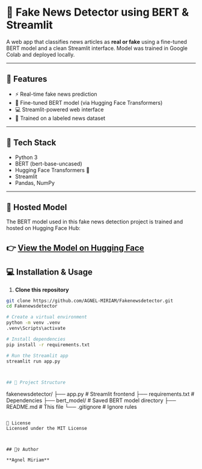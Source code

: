# 📰 Fake News Detector using BERT & Streamlit

A web app that classifies news articles as **real or fake** using a fine-tuned BERT model and a clean Streamlit interface. Model was trained in Google Colab and deployed locally.

---

## 🚀 Features
- ⚡ Real-time fake news prediction
- 🤖 Fine-tuned BERT model (via Hugging Face Transformers)
- 💻 Streamlit-powered web interface
- 🔬 Trained on a labeled news dataset

---

## 🧠 Tech Stack
- Python 3
- BERT (bert-base-uncased)
- Hugging Face Transformers 🤗
- Streamlit
- Pandas, NumPy

---

## 🔗 Hosted Model

The BERT model used in this fake news detection project is trained and hosted on Hugging Face Hub:

👉 [View the Model on Hugging Face](https://huggingface.co/miriamagnel/bert-fake-news-detector)
---

## 💻 Installation & Usage

1. **Clone this repository**
```bash
git clone https://github.com/AGNEL-MIRIAM/Fakenewsdetector.git
cd Fakenewsdetector

# Create a virtual environment
python -m venv .venv
.venv\Scripts\activate

# Install dependencies
pip install -r requirements.txt

# Run the Streamlit app
streamlit run app.py



## 📁 Project Structure

```
fakenewsdetector/
├── app.py                 # Streamlit frontend
├── requirements.txt       # Dependencies
├── bert_model/            # Saved BERT model directory
├── README.md              # This file
└── .gitignore             # Ignore rules
```

📄 License
Licensed under the MIT License



## 🙋‍♀️ Author

**Agnel Miriam**


